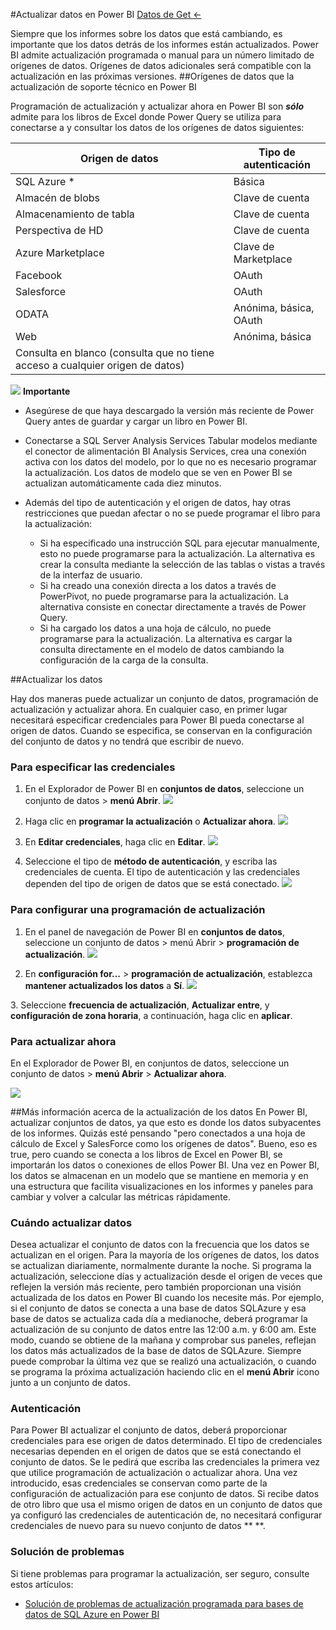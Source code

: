 <properties 
   pageTitle="Actualizar datos en Power BI" 
   description="Actualizar datos en Power BI" 
   services="powerbi" 
   documentationCenter="" 
   authors="v-anpasi" 
   manager="mblythe" 
   editor=""
   tags=""/>
 
<tags
   ms.service="powerbi"
   ms.devlang="NA"
   ms.topic="article"
   ms.tgt_pltfrm="NA"
   ms.workload="powerbi"
   ms.date=""
   ms.author="v-anpasi"/>

#Actualizar datos en Power BI
[Datos de Get ←](https://support.powerbi.com/knowledgebase/topics/63369-get-data)

Siempre que los informes sobre los datos que está cambiando, es importante que los datos detrás de los informes están actualizados. Power BI admite actualización programada o manual para un número limitado de orígenes de datos. Orígenes de datos adicionales será compatible con la actualización en las próximas versiones.
##Orígenes de datos que la actualización de soporte técnico en Power BI

Programación de actualización y actualizar ahora en Power BI son ***sólo*** admite para los libros de Excel donde Power Query se utiliza para conectarse a y consultar los datos de los orígenes de datos siguientes:

|Origen de datos|Tipo de autenticación|
|---|---|
|SQL Azure \*|Básica|
|Almacén de blobs|Clave de cuenta|
|Almacenamiento de tabla|Clave de cuenta
|Perspectiva de HD|Clave de cuenta|
|Azure Marketplace|Clave de Marketplace|
|Facebook|OAuth|
|Salesforce|OAuth|
|ODATA|Anónima, básica, OAuth|
|Web|Anónima, básica|
|Consulta en blanco \(consulta que no tiene acceso a cualquier origen de datos\)|

![](media/powerbi-refresh-data/important.png) **Importante**

- Asegúrese de que haya descargado la versión más reciente de Power Query antes de guardar y cargar un libro en Power BI.

- Conectarse a SQL Server Analysis Services Tabular modelos mediante el conector de alimentación BI Analysis Services, crea una conexión activa con los datos del modelo, por lo que no es necesario programar la actualización. Los datos de modelo que se ven en Power BI se actualizan automáticamente cada diez minutos.

- Además del tipo de autenticación y el origen de datos, hay otras restricciones que puedan afectar o no se puede programar el libro para la actualización:

	-   Si ha especificado una instrucción SQL para ejecutar manualmente, esto no puede programarse para la actualización. La alternativa es crear la consulta mediante la selección de las tablas o vistas a través de la interfaz de usuario.
	-   Si ha creado una conexión directa a los datos a través de PowerPivot, no puede programarse para la actualización. La alternativa consiste en conectar directamente a través de Power Query.
	-   Si ha cargado los datos a una hoja de cálculo, no puede programarse para la actualización. La alternativa es cargar la consulta directamente en el modelo de datos cambiando la configuración de la carga de la consulta.

##Actualizar los datos

Hay dos maneras puede actualizar un conjunto de datos, programación de actualización y actualizar ahora. En cualquier caso, en primer lugar necesitará especificar credenciales para Power BI pueda conectarse al origen de datos. Cuando se especifica, se conservan en la configuración del conjunto de datos y no tendrá que escribir de nuevo.
### Para especificar las credenciales

1. En el Explorador de Power BI en **conjuntos de datos**, seleccione un conjunto de datos \> **menú Abrir**. ![](media/powerbi-refresh-data/RefreshData_ConfigCred_1.png)

2. Haga clic en **programar la actualización** o **Actualizar ahora**. ![](media/powerbi-refresh-data/RefreshData_ConfigCred_2.png)

3. En **Editar credenciales**, haga clic en **Editar**. ![](media/powerbi-refresh-data/RefreshData_ConfigCred_3.png)

4. Seleccione el tipo de **método de autenticación**, y escriba las credenciales de cuenta. El tipo de autenticación y las credenciales dependen del tipo de origen de datos que se está conectado. ![](media/powerbi-refresh-data/RefreshData_ConfigCred_4.png)

### Para configurar una programación de actualización


1. En el panel de navegación de Power BI en **conjuntos de datos**, seleccione un conjunto de datos \> menú Abrir \> **programación de actualización**. ![](media/powerbi-refresh-data/RefreshData_RefSched_1.png)


2. En **configuración for...** \> **programación de actualización**, establezca **mantener actualizados los datos** a **Sí**. ![](media/powerbi-refresh-data/RefreshData_RefSched_2.png)

3\. Seleccione **frecuencia de actualización**, **Actualizar entre**, y **configuración de zona horaria**, a continuación, haga clic en **aplicar**.

### Para actualizar ahora

En el Explorador de Power BI, en conjuntos de datos, seleccione un conjunto de datos \> **menú Abrir** \> **Actualizar ahora**.
  
![](media/powerbi-refresh-data/RefreshData_RefNow_1.png)

##Más información acerca de la actualización de los datos
En Power BI, actualizar conjuntos de datos, ya que esto es donde los datos subyacentes de los informes. Quizás esté pensando "pero conectados a una hoja de cálculo de Excel y SalesForce como los orígenes de datos". Bueno, eso es true, pero cuando se conecta a los libros de Excel en Power BI, se importarán los datos o conexiones de ellos Power BI. Una vez en Power BI, los datos se almacenan en un modelo que se mantiene en memoria y en una estructura que facilita visualizaciones en los informes y paneles para cambiar y volver a calcular las métricas rápidamente.
### Cuándo actualizar datos

Desea actualizar el conjunto de datos con la frecuencia que los datos se actualizan en el origen. Para la mayoría de los orígenes de datos, los datos se actualizan diariamente, normalmente durante la noche. Si programa la actualización, seleccione días y actualización desde el origen de veces que reflejen la versión más reciente, pero también proporcionan una visión actualizada de los datos en Power BI cuando los necesite más. Por ejemplo, si el conjunto de datos se conecta a una base de datos SQLAzure y esa base de datos se actualiza cada día a medianoche, deberá programar la actualización de su conjunto de datos entre las 12:00 a.m. y 6:00 am. Este modo, cuando se obtiene de la mañana y comprobar sus paneles, reflejan los datos más actualizados de la base de datos de SQLAzure. Siempre puede comprobar la última vez que se realizó una actualización, o cuando se programa la próxima actualización haciendo clic en el **menú Abrir** icono junto a un conjunto de datos.
### Autenticación

Para Power BI actualizar el conjunto de datos, deberá proporcionar credenciales para ese origen de datos determinado. El tipo de credenciales necesarias dependen en el origen de datos que se está conectando el conjunto de datos. Se le pedirá que escriba las credenciales la primera vez que utilice programación de actualización o actualizar ahora. Una vez introducido, esas credenciales se conservan como parte de la configuración de actualización para ese conjunto de datos. Si recibe datos de otro libro que usa el mismo origen de datos en un conjunto de datos que ya configuró las credenciales de autenticación de, no necesitará configurar credenciales de nuevo para su nuevo conjunto de datos \*\* \*\*.
### Solución de problemas

Si tiene problemas para programar la actualización, ser seguro, consulte estos artículos:

- [Solución de problemas de actualización programada para bases de datos de SQL Azure en Power BI](https://support.powerbi.com/knowledgebase/articles/527228-troublehooting-scheduled-refresh-for-azure-sql-dat)
